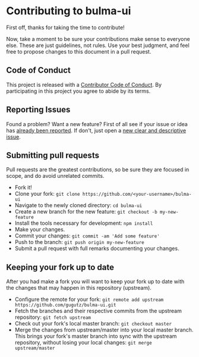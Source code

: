 # Contributing to bulma-ui
First off, thanks for taking the time to contribute!

Now, take a moment to be sure your contributions make sense to everyone else.
These are just guidelines, not rules.
Use your best judgment, and feel free to propose changes to this document in a pull request.

## Code of Conduct
This project is released with a [Contributor Code of Conduct](CODE_OF_CONDUCT.md). By participating in this project you agree to abide by its terms.

## Reporting Issues
Found a problem? Want a new feature? First of all see if your issue or idea has [already been reported](https://github.com/gugutz/bulma-ui/issues).
If don't, just open a [new clear and descriptive issue](https://github.com/gugutz/bulma-ui/issues/new).

## Submitting pull requests
Pull requests are the greatest contributions, so be sure they are focused in scope, and do avoid unrelated commits.

- Fork it!
- Clone your fork: `git clone https://github.com/<your-username>/bulma-ui`
- Navigate to the newly cloned directory: `cd bulma-ui`
- Create a new branch for the new feature: `git checkout -b my-new-feature`
- Install the tools necessary for development: `npm install`
- Make your changes.
- Commit your changes: `git commit -am 'Add some feature'`
- Push to the branch: `git push origin my-new-feature`
- Submit a pull request with full remarks documenting your changes.

## Keeping your fork up to date

After you had make a fork you will want to keep your fork up to date with the changes that may happen in this repository (upstream).

- Configure the remote for your fork: `git remote add upstream https://github.com/gugutz/bulma-ui.git`
- Fetch the branches and their respective commits from the upstream repository: `git fetch upstream`
- Check out your fork's local master branch: `git checkout master`
- Merge the changes from upstream/master into your local master branch. This brings your fork's master branch into sync with the upstream repository, without losing your local changes: `git merge upstream/master`
